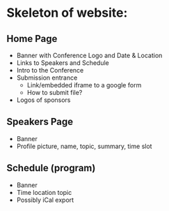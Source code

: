 # Skeleton of website:
## Home Page
 - Banner with Conference Logo and Date & Location
 - Links to Speakers and Schedule
 - Intro to the Conference
 - Submission entrance
    - Link/embedded iframe to a google form
    - How to submit file?
 - Logos of sponsors
## Speakers Page
 - Banner
 - Profile picture, name, topic, summary, time slot
## Schedule (program)
 - Banner
 - Time location topic
 - Possibly iCal export
